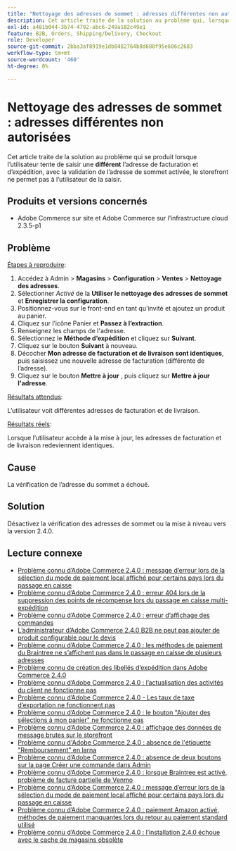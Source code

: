 ```yaml
---
title: "Nettoyage des adresses de sommet : adresses différentes non autorisées"
description: Cet article traite de la solution au problème qui, lorsque l’utilisateur tente de saisir une adresse de facturation et d’expédition **différente**, avec la validation de l’adresse de sommet activée, le storefront ne permet pas à l’utilisateur de la saisir.
exl-id: a481b044-3b74-4792-abc6-249a182c49e1
feature: B2B, Orders, Shipping/Delivery, Checkout
role: Developer
source-git-commit: 2bba3af8919e1db8482764b8d688f95e606c2683
workflow-type: tm+mt
source-wordcount: '460'
ht-degree: 0%

---
```


# Nettoyage des adresses de sommet : adresses différentes non autorisées

Cet article traite de la solution au problème qui se produit lorsque l’utilisateur tente de saisir une **différent** l’adresse de facturation et d’expédition, avec la validation de l’adresse de sommet activée, le storefront ne permet pas à l’utilisateur de la saisir.

## Produits et versions concernés

* Adobe Commerce sur site et Adobe Commerce sur l’infrastructure cloud 2.3.5-p1

## Problème

<u>Étapes à reproduire</u>:

1. Accédez à Admin > **Magasins** > **Configuration** > **Ventes** > **Nettoyage des adresses**.
1. Sélectionner *Activé* de la **Utiliser le nettoyage des adresses de sommet** et **Enregistrer la configuration**.
1. Positionnez-vous sur le front-end en tant qu&#39;invité et ajoutez un produit au panier.
1. Cliquez sur l’icône Panier et **Passez à l’extraction**.
1. Renseignez les champs de l&#39;adresse.
1. Sélectionnez le **Méthode d’expédition** et cliquez sur **Suivant**.
1. Cliquez sur le bouton **Suivant** à nouveau.
1. Décocher **Mon adresse de facturation et de livraison** **sont identiques**, puis saisissez une nouvelle adresse de facturation (différente de l’adresse).
1. Cliquez sur le bouton **Mettre à jour** , puis cliquez sur **Mettre à jour l&#39;adresse**.

<u>Résultats attendus</u>:

L’utilisateur voit différentes adresses de facturation et de livraison.

<u>Résultats réels</u>:

Lorsque l’utilisateur accède à la mise à jour, les adresses de facturation et de livraison redeviennent identiques.

## Cause

La vérification de l’adresse du sommet a échoué.

## Solution

Désactivez la vérification des adresses de sommet ou la mise à niveau vers la version 2.4.0.

## Lecture connexe

* [Problème connu d’Adobe Commerce 2.4.0 : message d’erreur lors de la sélection du mode de paiement local affiché pour certains pays lors du passage en caisse](/help/troubleshooting/payments/magento-2-4-0-checkout-error-selecting-local-payments.md)
* [Problème connu d’Adobe Commerce 2.4.0 : erreur 404 lors de la suppression des points de récompense lors du passage en caisse multi-expédition](/help/troubleshooting/storefront/magento-2-4-0-404-error-removing-rewards-points-on-multi-shipping-checkout.md)
* [Problème connu d’Adobe Commerce 2.4.0 : erreur d’affichage des commandes](/help/troubleshooting/storefront/magento-2-4-0-known-issue-orders-display-error.md)
* [L’administrateur d’Adobe Commerce 2.4.0 B2B ne peut pas ajouter de produit configurable pour le devis](/help/troubleshooting/miscellaneous/magento-2-4-0-b2b-admin-can-t-add-configurable-product-to-quote.md)
* [Problème connu d’Adobe Commerce 2.4.0 : les méthodes de paiement du Braintree ne s’affichent pas dans le passage en caisse de plusieurs adresses](/help/troubleshooting/payments/magento-2-4-0-braintree-not-in-multiple-addresses-checkout.md)
* [Problème connu de création des libellés d’expédition dans Adobe Commerce 2.4.0](/help/troubleshooting/known-issues-patches-attached/shipping-labels-creation-known-issue-in-magento-2-4-0.md)
* [Problème connu d’Adobe Commerce 2.4.0 : l’actualisation des activités du client ne fonctionne pas](/help/troubleshooting/miscellaneous/magento-2-4-0-refresh-on-customer-activities-does-not-work.md)
* [Problème connu d’Adobe Commerce 2.4.0 - Les taux de taxe d’exportation ne fonctionnent pas](/help/troubleshooting/miscellaneous/magento-2-4-0-known-issue-export-tax-rates-does-not-work.md)
* [Problème connu d’Adobe Commerce 2.4.0 : le bouton &quot;Ajouter des sélections à mon panier&quot; ne fonctionne pas](/help/troubleshooting/miscellaneous/magento-2-4-0-add-selections-to-my-cart-does-not-work.md)
* [Problème connu d’Adobe Commerce 2.4.0 : affichage des données de message brutes sur le storefront](/help/troubleshooting/storefront/magento-2-4-0-issue-storefront-raw-message-data-display.md)
* [Problème connu d&#39;Adobe Commerce 2.4.0 : absence de l&#39;étiquette &quot;Remboursement&quot; en larna](/help/troubleshooting/payments/magento-2-4-0-known-issue-missing-refund-label-in-klarna.md)
* [Problème connu d’Adobe Commerce 2.4.0 : absence de deux boutons sur la page Créer une commande dans Admin](/help/troubleshooting/miscellaneous/magento-2-4-0-known-issue-create-new-order-buttons-missing.md)
* [Problème connu d’Adobe Commerce 2.4.0 : lorsque Braintree est activé, problème de facture partielle de Venmo](/help/troubleshooting/payments/magento-2-4-0-2-4-1-enable-braintree-venmo-partial-invoice-issue.md)
* [Problème connu d’Adobe Commerce 2.4.0 : message d’erreur lors de la sélection du mode de paiement local affiché pour certains pays lors du passage en caisse](/help/troubleshooting/payments/magento-2-4-0-checkout-error-selecting-local-payments.md)
* [Problème connu d’Adobe Commerce 2.4.0 : paiement Amazon activé, méthodes de paiement manquantes lors du retour au paiement standard utilisé](/help/troubleshooting/payments/magento-2-4-0-known-issue-amazon-pay-no-payment-methods.md)
* [Problème connu d’Adobe Commerce 2.4.0 : l’installation 2.4.0 échoue avec le cache de magasins obsolète](/help/troubleshooting/installation-and-upgrade/magento-2-4-0-known-issue-2-4-0-installation-fails-with-outdated-stores-cache.md)
